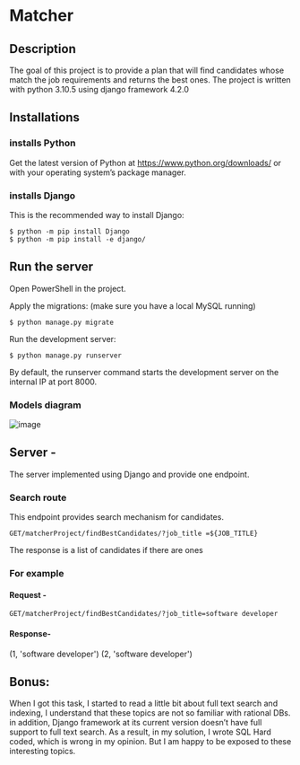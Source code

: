 # Matcher

## Description

The goal of this project is to provide a plan that will find candidates whose match the job requirements and returns the best ones.
The project is written with python 3.10.5 using django framework 4.2.0


## Installations

### installs Python

Get the latest version of Python at https://www.python.org/downloads/ or with your operating system’s package manager.

### installs Django

This is the recommended way to install Django:

```
$ python -m pip install Django
$ python -m pip install -e django/
```

## Run the server

Open PowerShell in the project.

Apply the migrations: (make sure you have a local MySQL running)
```
$ python manage.py migrate
```

Run the development server:
```
$ python manage.py runserver
```
By default, the runserver command starts the development server on the internal IP at port 8000.

### Models diagram 
![image](https://user-images.githubusercontent.com/44950256/175806962-fba61345-29c0-4dd5-b882-a67d9cf5819a.png)

## Server - 
The server implemented using Django and provide one endpoint.

### Search route

This endpoint provides search mechanism for candidates. 
```
GET/matcherProject/findBestCandidates/?job_title =${JOB_TITLE}
```
The response is a list of candidates if there are ones

### For example 
#### Request - 
```
GET/matcherProject/findBestCandidates/?job_title=software developer
```
#### Response- 
(1, 'software developer')
(2, 'software developer')

## Bonus:

When I got this task, I started to read a little bit about full text search and indexing,
I understand that these topics are not so familiar with rational DBs.
in addition, Django framework at its current version doesn’t have full support to full text search. 
As a result, in my solution, I wrote SQL Hard coded, which is wrong in my opinion.
But I am happy to be exposed to these interesting topics.

